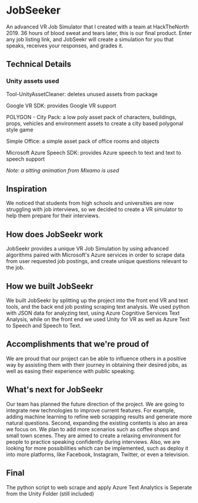 # JobSeeker
An advanced VR Job Simulator that I created with a team at HackTheNorth 2019. 36 hours of blood sweat and tears later, this is our final product. Enter any job listing link, and JobSeekr will create a simulation for you that speaks, receives your responses, and grades it.

## Technical Details

### Unity assets used

Tool-UnityAssetCleaner: deletes unused assets from package

Google VR SDK: provides Google VR support

POLYGON - City Pack: a low poly asset pack of characters, buildings, props, vehicles and environment assets to create a city based polygonal style game

Simple Office: a simple asset pack of office rooms and objects

Microsoft Azure Speech SDK: provides Azure speech to text and text to speech support

*Note: a sitting animation from Mixamo is used*

## Inspiration
We noticed that students from high schools and universities are now struggling with job interviews, so we decided to create a VR simulator to help them prepare for their interviews.

## How does JobSeekr work
JobSeekr provides a unique VR Job Simulation by using advanced algorithms paired with Microsoft's Azure services in order to scrape data from user requested job postings, and create unique questions relevant to the job.

## How we built JobSeekr
We built JobSeekr by splitting up the project into the front end VR and text tools, and the back end job posting scraping text analysis. We used python with JSON data for analyzing text, using Azure Cognitive Services Text Analysis, while on the front end we used Unity for VR as well as Azure Text to Speech and Speech to Text.

## Accomplishments that we're proud of
We are proud that our project can be able to influence others in a positive way by assisting them with their journey in obtaining their desired jobs, as well as easing their experience with public speaking.

## What's next for JobSeekr
Our team has planned the future direction of the project. We are going to integrate new technologies to improve current features. For example, adding machine learning to refine web scrapping results and generate more natural questions. Second, expanding the existing contents is also an area we focus on. We plan to add more scenarios such as coffee shops and small town scenes. They are aimed to create a relaxing environment for people to practice speaking confidently during interviews. Also, we are looking for more possibilities which can be implemented, such as deploy it into more platforms, like Facebook, Instagram, Twitter, or even a television.

## Final 
The python script to web scrape and apply Azure Text Analytics is Seperate from the Unity Folder (still included)
